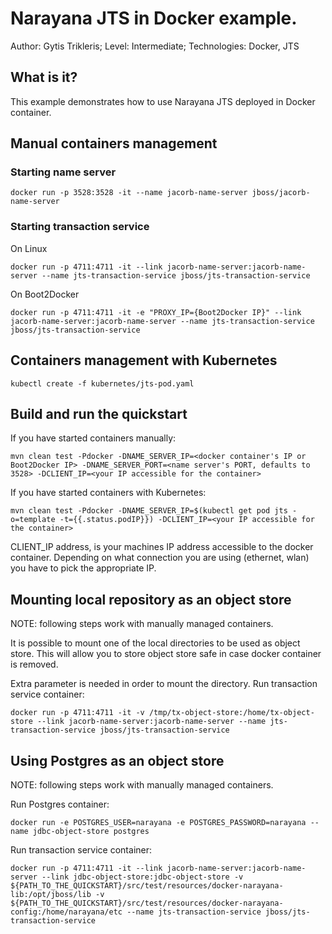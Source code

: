 Narayana JTS in Docker example.
==================================================================================================
Author: Gytis Trikleris;
Level: Intermediate;
Technologies: Docker, JTS

What is it?
-----------

This example demonstrates how to use Narayana JTS deployed in Docker container.

Manual containers management
---------------------------

### Starting name server

    docker run -p 3528:3528 -it --name jacorb-name-server jboss/jacorb-name-server


### Starting transaction service

On Linux

    docker run -p 4711:4711 -it --link jacorb-name-server:jacorb-name-server --name jts-transaction-service jboss/jts-transaction-service

On Boot2Docker

    docker run -p 4711:4711 -it -e "PROXY_IP={Boot2Docker IP}" --link jacorb-name-server:jacorb-name-server --name jts-transaction-service jboss/jts-transaction-service


Containers management with Kubernetes
-------------------------------------

    kubectl create -f kubernetes/jts-pod.yaml

Build and run the quickstart
-------------------------------

If you have started containers manually:

    mvn clean test -Pdocker -DNAME_SERVER_IP=<docker container's IP or Boot2Docker IP> -DNAME_SERVER_PORT=<name server's PORT, defaults to 3528> -DCLIENT_IP=<your IP accessible for the container>

If you have started containers with Kubernetes:

    mvn clean test -Pdocker -DNAME_SERVER_IP=$(kubectl get pod jts -o=template -t={{.status.podIP}}) -DCLIENT_IP=<your IP accessible for the container>

CLIENT_IP address, is your machines IP address accessible to the docker container. Depending on what connection you are using (ethernet, wlan) you have to pick the appropriate IP.


Mounting local repository as an object store
--------------------------------------------

NOTE: following steps work with manually managed containers.

It is possible to mount one of the local directories to be used as object store. This will allow you to store object store safe in case docker container is removed.

Extra parameter is needed in order to mount the directory. Run transaction service container:

    docker run -p 4711:4711 -it -v /tmp/tx-object-store:/home/tx-object-store --link jacorb-name-server:jacorb-name-server --name jts-transaction-service jboss/jts-transaction-service

Using Postgres as an object store
---------------------------------

NOTE: following steps work with manually managed containers.

Run Postgres container:

    docker run -e POSTGRES_USER=narayana -e POSTGRES_PASSWORD=narayana --name jdbc-object-store postgres

Run transaction service container:

    docker run -p 4711:4711 -it --link jacorb-name-server:jacorb-name-server --link jdbc-object-store:jdbc-object-store -v ${PATH_TO_THE_QUICKSTART}/src/test/resources/docker-narayana-lib:/opt/jboss/lib -v ${PATH_TO_THE_QUICKSTART}/src/test/resources/docker-narayana-config:/home/narayana/etc --name jts-transaction-service jboss/jts-transaction-service
